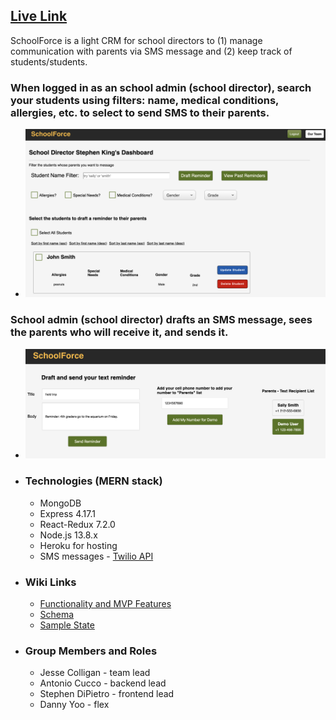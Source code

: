 ## [Live Link](https://school-force.herokuapp.com/)

SchoolForce is a light CRM for school directors to (1) manage communication with parents via SMS message and (2) keep track of students/students.


### When logged in as an school admin (school director), search your students using filters: name, medical conditions, allergies, etc. to select to send SMS to their parents.


- ![](frontend/src/assets/Admin_Search.png)  


### School admin (school director) drafts an SMS message, sees the parents who will receive it, and sends it.

- ![](frontend/src/assets/Admin_Reminder.png)  


* ### Technologies (MERN stack)
  * MongoDB
  * Express 4.17.1
  * React-Redux 7.2.0
  * Node.js 13.8.x
  * Heroku for hosting
  * SMS messages - [Twilio API](https://www.twilio.com/docs/usage/api)
  
* ### Wiki Links
  * [Functionality and MVP Features](https://github.com/jcolla-holla/SchoolForce/wiki/MVP-Features)
  * [Schema](https://github.com/jcolla-holla/SchoolForce/wiki/Schema)
  * [Sample State](https://github.com/jcolla-holla/SchoolForce/wiki/Sample-State)

* ### Group Members and Roles
  * Jesse Colligan - team lead
  * Antonio Cucco - backend lead
  * Stephen DiPietro - frontend lead
  * Danny Yoo - flex
  

